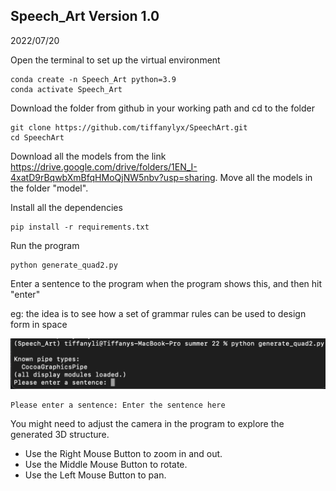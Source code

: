 
## Speech_Art Version 1.0
2022/07/20

Open the terminal to set up the virtual environment
```
conda create -n Speech_Art python=3.9
conda activate Speech_Art
```
Download the folder from github in your working path and cd to the folder
```
git clone https://github.com/tiffanylyx/SpeechArt.git
cd SpeechArt
```
Download all the models from the link https://drive.google.com/drive/folders/1EN_I-4xatD9rBqwbXmBfqHMoQjNW5nbv?usp=sharing.
Move all the models in the folder "model".

Install all the dependencies
```
pip install -r requirements.txt
```
Run the program
```
python generate_quad2.py
```
Enter a sentence to the program when the program shows this, and then hit "enter"

eg: the idea is to see how a set of grammar rules can be used to design form in space

![图片](imgs/img1.png)

```
Please enter a sentence: Enter the sentence here
```
You might need to adjust the camera in the program to explore the generated 3D structure.
- Use the Right Mouse Button to zoom in and out.
- Use the Middle Mouse Button to rotate.
- Use the Left Mouse Button to pan.
